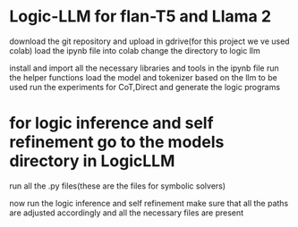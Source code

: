 # Logic-LLM for flan-T5 and Llama 2

download the git repository and upload in gdrive(for this project we ve used colab)
load the ipynb file into colab
change the directory to logic llm

install and import all the necessary libraries and tools in the ipynb file
run the helper functions
load the model and tokenizer based on the llm to be used
run the experiments for CoT,Direct and generate the logic programs

# for logic inference and self refinement go to the models directory in LogicLLM
run all the .py files(these are the files for symbolic solvers)

now run the logic inference and self refinement
make sure that all the paths are adjusted accordingly and all the necessary files are present

